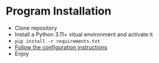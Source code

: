 # Program Installation

- Clone repository
- Install a Python 3.11+ vitual environment and activate it
- `pip install -r requirements.txt`
- [Follow the configuration instructions](configuration.md)
- Enjoy